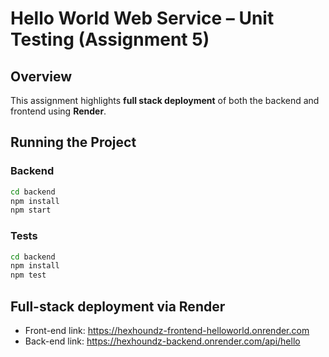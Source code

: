# Hello World Web Service – Unit Testing (Assignment 5)

## Overview
This assignment highlights **full stack deployment** of both the backend and frontend using **Render**.

## Running the Project

### Backend
```bash
cd backend
npm install
npm start
```
### Tests
```bash
cd backend
npm install
npm test
```
## Full-stack deployment via Render

- Front-end link: https://hexhoundz-frontend-helloworld.onrender.com
- Back-end link: https://hexhoundz-backend.onrender.com/api/hello
